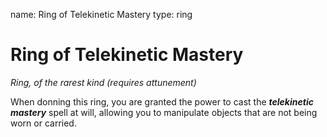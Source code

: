 name: Ring of Telekinetic Mastery
type: ring

# Ring of Telekinetic Mastery
_Ring, of the rarest kind (requires attunement)_

When donning this ring, you are granted the power to cast the **_telekinetic mastery_** spell at will, allowing you to manipulate objects that are not being worn or carried.